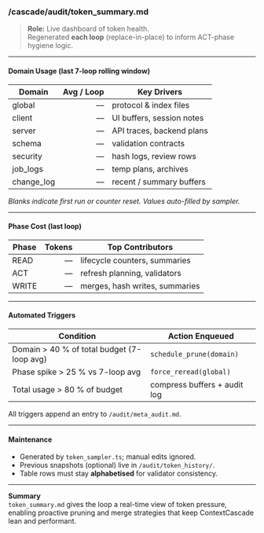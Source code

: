 <!-- @meta {
  "fileType": "audit",
  "subtype": "tokenLedger",
  "purpose": "Single-loop snapshot of token usage by domain and phase; drives pruning, merge, and load-plan optimisation.",
  "editPolicy": "appendOrReplace",
  "routeScope": "global",
  "generatedBy": "ACT-phase token_sampler.ts"
} -->

### /cascade/audit/token_summary.md

> **Role:** Live dashboard of token health.  
> Regenerated **each loop** (replace-in-place) to inform ACT-phase hygiene logic.

---

#### Domain Usage (last 7-loop rolling window)

| Domain     | Avg / Loop | Key Drivers                           |
|------------|-----------:|---------------------------------------|
| global     |  —         | protocol & index files                |
| client     |  —         | UI buffers, session notes             |
| server     |  —         | API traces, backend plans             |
| schema     |  —         | validation contracts                  |
| security   |  —         | hash logs, review rows                |
| job_logs   |  —         | temp plans, archives                  |
| change_log |  —         | recent / summary buffers              |

_Blanks indicate first run or counter reset. Values auto-filled by sampler._

---

#### Phase Cost (last loop)

| Phase | Tokens | Top Contributors                    |
|-------|-------:|-------------------------------------|
| READ  |   —    | lifecycle counters, summaries       |
| ACT   |   —    | refresh planning, validators        |
| WRITE |   —    | merges, hash writes, summaries      |

---

#### Automated Triggers

| Condition                                   | Action Enqueued              |
|---------------------------------------------|------------------------------|
| Domain > 40 % of total budget (7-loop avg)  | `schedule_prune(domain)`     |
| Phase spike > 25 % vs 7-loop avg            | `force_reread(global)`       |
| Total usage > 80 % of budget                | compress buffers + audit log |

All triggers append an entry to `/audit/meta_audit.md`.

---

#### Maintenance

* Generated by `token_sampler.ts`; manual edits ignored.  
* Previous snapshots (optional) live in `/audit/token_history/`.  
* Table rows must stay **alphabetised** for validator consistency.

---

**Summary**  
`token_summary.md` gives the loop a real-time view of token pressure, enabling proactive pruning and merge strategies that keep ContextCascade lean and performant.

